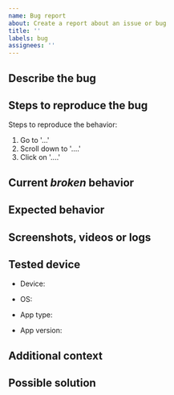 ```yaml
---
name: Bug report
about: Create a report about an issue or bug
title: ''
labels: bug
assignees: ''
---
```


## Describe the bug
<!-- A clear and concise description of what the bug is. -->

## Steps to reproduce the bug
<!-- A step by step explanation on how to trigger the bug. -->

Steps to reproduce the behavior:

1. Go to '...'
2. Scroll down to '....'
3. Click on '....'

## Current _broken_ behavior
<!-- What is the current broken behaviour that happens when following the steps above? -->

## Expected behavior
<!-- A clear and concise description of what you expected to happen instead. -->

## Screenshots, videos or logs
<!-- If applicable, add screenshots, videos or logs to help explain your problem. You can use code blocks (```) to format the logs  -->

## Tested device

- Device:
<!-- On which device did the bug occur? iPhone 12? Google Pixel 5? Honor View 10? -->

- OS:
<!-- Which OS do you use? Android 11? iOS 14? macOS 15? -->

- App type: <!-- web app / macOS app / iOS app / Android app -->
<!-- What app type of Sharezone did you use? The web-app in the browser? The macOS app from the AppStore? Android app? -->

- App version: <!-- e.g. "1.6.1 (315)" -->
<!-- In which version of the app does the error occur? 
You can find the version under Settings > "About us". 
Otherwise you can find a tutorial with pictures under this link: 
https://sharezone.zendesk.com/hc/de/articles/360013355879-Welche-Version-der-App-habe-ich-installiert- -->

## Additional context
<!-- Add any other context about the problem here. -->

## Possible solution
<!-- If know you a possible solution, you can write it here down. If you don't know a possible solution, you can leave this section empty or delete it. -->